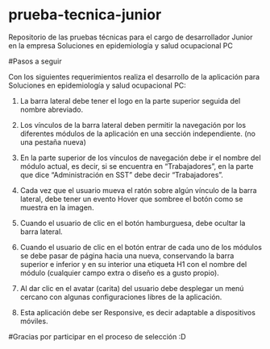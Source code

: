 # prueba-tecnica-junior

Repositorio de las pruebas técnicas para el cargo de desarrollador Junior en la empresa Soluciones en epidemiología y salud ocupacional PC

#Pasos a seguir

Con los siguientes requerimientos realiza el desarrollo de la aplicación para Soluciones en epidemiología y salud ocupacional PC:

1. La barra lateral debe tener el logo en la parte superior seguida del nombre abreviado.

2. Los vínculos de la barra lateral deben permitir la navegación por los diferentes módulos de la aplicación en una sección independiente. (no una pestaña nueva)

3. En la parte superior de los vínculos de navegación debe ir el nombre del módulo actual, es decir, si se encuentra en “Trabajadores”, en la parte que dice “Administración en SST” debe decir “Trabajadores”.

4. Cada vez que el usuario mueva el ratón sobre algún vínculo de la barra lateral, debe tener un evento Hover que sombree el botón como se muestra en la imagen.

5. Cuando el usuario de clic en el botón hamburguesa, debe ocultar la barra lateral.

6. Cuando el usuario de clic en el botón entrar de cada uno de los módulos se debe pasar de página hacia una nueva, conservando la barra superior e inferior y en su interior una etiqueta H1 con el nombre del módulo (cualquier campo extra o diseño es a gusto propio).

7. Al dar clic en el avatar (carita) del usuario debe desplegar un menú cercano con algunas configuraciones libres de la aplicación.

8. Esta aplicación debe ser Responsive, es decir adaptable a dispositivos móviles.

#Gracias por participar en el proceso de selección :D
